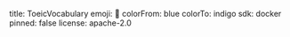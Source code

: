 title: ToeicVocabulary
emoji: 🚀
colorFrom: blue
colorTo: indigo
sdk: docker
pinned: false
license: apache-2.0
